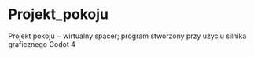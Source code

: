 # Projekt_pokoju
Projekt pokoju − wirtualny spacer; program stworzony przy użyciu silnika graficznego Godot 4
